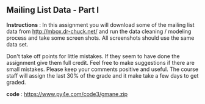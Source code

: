 ## **Mailing List Data - Part I** ##

**Instructions** :
In this assignment you will download some of the mailing list data from http://mbox.dr-chuck.net/ and run the data cleaning / modeling process and take some screen shots. All screenshots should use the same data set.

Don't take off points for little mistakes. If they seem to have done the assignment give them full credit. Feel free to make suggestions if there are small mistakes. Please keep your comments positive and useful. The course staff will assign the last 30% of the grade and it make take a few days to get graded.

**code** : https://www.py4e.com/code3/gmane.zip
